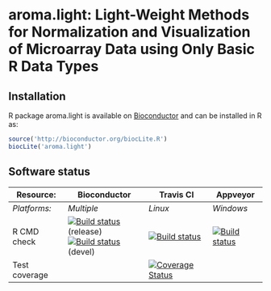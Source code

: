 # aroma.light: Light-Weight Methods for Normalization and Visualization of Microarray Data using Only Basic R Data Types


## Installation
R package aroma.light is available on [Bioconductor](http://www.bioconductor.org/packages/devel/bioc/html/aroma.light.html) and can be installed in R as:

```r
source('http://bioconductor.org/biocLite.R')
biocLite('aroma.light')
```


## Software status

| Resource:     | Bioconductor        | Travis CI     | Appveyor         |
| ------------- | ------------------- | ------------- | ---------------- |
| _Platforms:_  | _Multiple_          | _Linux_       | _Windows_        |
| R CMD check   | <a href="http://bioconductor.org/checkResults/release/bioc-LATEST/aroma.light/"><img border="0" src="http://bioconductor.org/shields/build/release/bioc/aroma.light.svg" alt="Build status"></a> (release)</br><a href="http://bioconductor.org/checkResults/devel/bioc-LATEST/aroma.light/"><img border="0" src="http://bioconductor.org/shields/build/devel/bioc/aroma.light.svg" alt="Build status"></a> (devel) | <a href="https://travis-ci.org/HenrikBengtsson/aroma.light"><img src="https://travis-ci.org/HenrikBengtsson/aroma.light.svg" alt="Build status"></a> | <a href="https://ci.appveyor.com/project/HenrikBengtsson/aroma-light"><img src="https://ci.appveyor.com/api/projects/status/github/HenrikBengtsson/aroma.light?svg=true" alt="Build status"></a> |
| Test coverage |                     | <a href="https://coveralls.io/r/HenrikBengtsson/aroma.light"><img src="https://coveralls.io/repos/HenrikBengtsson/aroma.light/badge.svg?branch=develop" alt="Coverage Status"/></a>   |                  |
